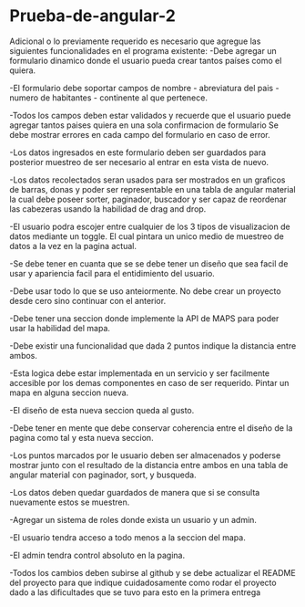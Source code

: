 # Prueba-de-angular-2

Adicional o lo previamente requerido es necesario que agregue las siguientes funcionalidades en el programa existente:
-Debe agregar un formulario dinamico donde el usuario pueda crear tantos países como el quiera.

-El formulario debe soportar  campos de nombre - abreviatura del pais - numero de habitantes - continente al que pertenece.

-Todos los campos deben estar validados y recuerde que el usuario puede agregar tantos paises quiera en una sola confirmacion de formulario
Se debe mostrar errores en cada campo del formulario en caso de error.

-Los datos ingresados en este formulario deben ser guardados para posterior muestreo de ser necesario al entrar en esta vista de nuevo.

-Los datos recolectados seran usados para ser mostrados en un graficos de barras, donas y  poder ser representable en una tabla de angular material la cual debe poseer sorter, paginador, buscador y ser capaz de reordenar las cabezeras usando la habilidad de drag and drop.

-El usuario podra escojer entre cualquier de los 3 tipos de visualizacion de datos mediante un toggle. El cual pintara un unico medio de muestreo de datos a la vez en la pagina actual.

-Se debe tener en cuanta que se se debe tener un diseño que sea facil de usar y apariencia facil para el entidimiento del usuario.

-Debe usar todo lo que se uso anteiormente. No debe crear un proyecto desde cero sino continuar con el anterior.

-Debe tener una seccion donde implemente la API de MAPS para poder usar la habilidad del mapa.

-Debe existir una funcionalidad que dada 2 puntos indique la distancia entre ambos.

-Esta logica debe estar implementada en un servicio y ser facilmente accesible por los demas componentes en caso de ser requerido.
Pintar un mapa en alguna seccion nueva.

-El diseño de esta nueva seccion queda al gusto.

-Debe tener en  mente que debe conservar coherencia entre el diseño de la pagina como tal y esta nueva seccion.

-Los puntos marcados por le usuario deben ser almacenados y poderse mostrar junto con el resultado de la distancia entre ambos en una tabla de angular material con paginador, sort, y busqueda.

-Los datos deben quedar guardados de manera que si se consulta nuevamente estos se muestren.

-Agregar un sistema de roles donde exista un usuario y un admin.

-El usuario tendra acceso a todo menos a la seccion del mapa.

-El admin tendra control absoluto en la pagina.

-Todos los cambios deben subirse al github y se debe actualizar el README del proyecto para que indique cuidadosamente como rodar el proyecto dado a las dificultades que se tuvo para esto en la primera entrega
